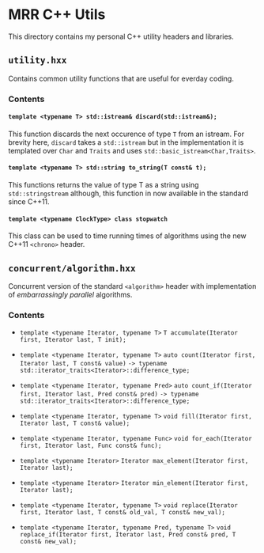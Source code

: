 # MRR C++ Utils #
This directory contains my personal C++ utility headers and libraries.


## `utility.hxx` ##
Contains common utility functions that are useful for everday
coding.

### Contents ###

#### `template <typename T> std::istream& discard(std::istream&);` ####
This function discards the next occurence of type `T` from an istream.
For brevity here, `discard` takes a `std::istream` but in the
implementation it is templated over `Char` and `Traits` and uses
`std::basic_istream<Char,Traits>`.


#### `template <typename T> std::string to_string(T const& t);` ####
This functions returns the value of type T as a string using
`std::stringstream` although, this function in now available in the
standard since C++11.

#### `template <typename ClockType> class stopwatch` ####
This class can be used to time running times of algorithms using the
new C++11 `<chrono>` header.


## `concurrent/algorithm.hxx` ##

Concurrent version of the standard `<algorithm>` header with
implementation of *embarrassingly parallel* algorithms.

### Contents ###

* `template <typename Iterator, typename T>`
  `T accumulate(Iterator first, Iterator last, T init);`

* `template <typename Iterator, typename T>`
  `auto count(Iterator first, Iterator last, T const& value)`
  `-> typename std::iterator_traits<Iterator>::difference_type;`

* `template <typename Iterator, typename Pred>`
  `auto count_if(Iterator first, Iterator last, Pred const& pred)`
  `-> typename std::iterator_traits<Iterator>::difference_type;`

* `template <typename Iterator, typename T>`
  `void fill(Iterator first, Iterator last, T const& value);`

* `template <typename Iterator, typename Func>`
  `void for_each(Iterator first, Iterator last, Func const& func);`

* `template <typename Iterator>`
  `Iterator max_element(Iterator first, Iterator last);`

* `template <typename Iterator>`
  `Iterator min_element(Iterator first, Iterator last);`

* `template <typename Iterator, typename T>`
  `void replace(Iterator first, Iterator last, T const& old_val, T const& new_val);`

* `template <typename Iterator, typename Pred, typename T>`
  `void replace_if(Iterator first, Iterator last, Pred const& pred, T const& new_val);`

